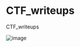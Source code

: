 # CTF_writeups
CTF_writeups

![image](https://github.com/Re-An1mat0r/CTF_writeups/assets/127856250/421ae651-c329-4f75-b42e-56a88d3e99bc)
